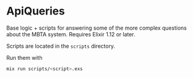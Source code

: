# ApiQueries

Base logic + scripts for answering some of the more complex questions about the MBTA system.
Requires Elixir 1.12 or later.

Scripts are located in the `scripts` directory.

Run them with
```sh
mix run scripts/<script>.exs
```
